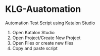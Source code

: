 # KLG-Auatomation
Automation Test Script using Katalon Studio

1. Open Katalon Studio
2. Open Project/Create New Project
3. Open Files or create new files
4. Copy and paste script
